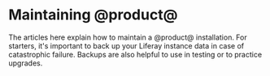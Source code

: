 # Maintaining @product@ [](id=maintaining-liferay)

The articles here explain how to maintain a @product@ installation. For
starters, it's important to back up your Liferay instance data in case of
catastrophic failure. Backups are also helpful to use in testing or to practice
upgrades. 

